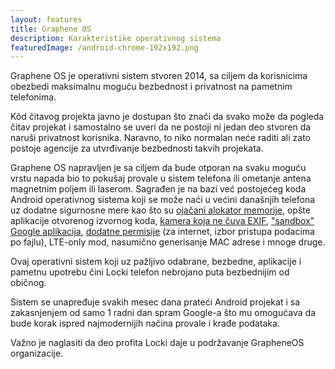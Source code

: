 ```yaml
---
layout: features
title: Graphene OS
description: Karakteristike operativnog sistema
featuredImage: /android-chrome-192x192.png
---
```


Graphene OS je operativni sistem stvoren 2014, sa ciljem da korisnicima obezbedi maksimalnu moguću bezbednost i privatnost na pametnim telefonima.

Kôd čitavog projekta javno je dostupan što znači da svako može da pogleda čitav projekat i samostalno se uveri da ne postoji ni jedan deo stvoren da naruši privatnost korisnika. Naravno, to niko normalan neće raditi ali zato postoje agencije za utvrđivanje bezbednosti takvih projekata.

Graphene OS napravljen je sa ciljem da bude otporan na svaku moguću vrstu napada bio to pokušaj provale u sistem telefona ili ometanje antena magnetnim poljem ili laserom. Sagrađen je na bazi već postojećeg koda Android operativnog sistema koji se može naći u većini današnjih telefona uz dodatne sigurnosne mere kao što su [ojačani alokator memorije](/features/malloc), opšte aplikacije otvorenog izvornog koda, [kamera koja ne čuva EXIF](/features/exif), ["sandbox" Google aplikacija](/features/degoogle), [dodatne permisije](/features/permissions) (za internet, izbor pristupa podacima po fajlu), LTE-only mod, nasumično generisanje MAC adrese i mnoge druge.

Ovaj operativni sistem koji uz pažljivo odabrane, bezbedne, aplikacije i pametnu upotrebu čini Locki telefon nebrojano puta bezbednijim od običnog.

Sistem se unapređuje svakih mesec dana prateći Android projekat i sa zakasnjenjem od samo 1 radni dan spram Google-a što mu omogućava da bude korak ispred najmodernijih načina provale i krađe podataka.

Važno je naglasiti da deo profita Locki daje u podržavanje GrapheneOS organizacije.
